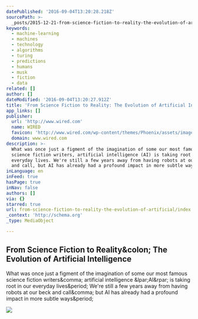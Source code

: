 ```yaml
---
datePublished: '2016-09-04T13:20:28.218Z'
sourcePath: >-
  _posts/2015-12-21-from-science-fiction-to-reality-the-evolution-of-artificial.md
keywords:
  - machine-learning
  - machines
  - technology
  - algorithms
  - turing
  - predictions
  - humans
  - musk
  - fiction
  - data
related: []
author: []
dateModified: '2016-09-04T13:20:27.912Z'
title: 'From Science Fiction to Reality: The Evolution of Artificial Intelligence'
app_links: []
publisher:
  url: 'http://www.wired.com'
  name: WIRED
  favicon: 'http://www.wired.com/wp-content/themes/Phoenix/assets/images/favicon.ico'
  domain: www.wired.com
description: >-
  What was once just a figment of the imagination of some our most famous
  science fiction writers, artificial intelligence (AI) is taking root in our
  everyday lives. We're still a few years away from having robots at our beck
  and call, but AI has already had a profound impact in more subtle ways.
inLanguage: en
inFeed: true
hasPage: true
inNav: false
authors: []
via: {}
starred: true
url: from-science-fiction-to-reality-the-evolution-of-artificial/index.html
_context: 'http://schema.org'
_type: MediaObject

---
```

<article style=""><h1>From Science Fiction to Reality&amp;colon; The Evolution of Artificial Intelligence</h1><p>What was once just a figment of the imagination of some our most famous science fiction writers&amp;comma; artificial intelligence &amp;lpar;AI&amp;rpar; is taking root in our everyday lives&amp;period; We're still a few years away from having robots at our beck and call&amp;comma; but AI has already had a profound impact in more subtle ways&amp;period;</p><img src="http://www.wired.com/wp-content/uploads/2015/01/robots-AI-400.jpg" /></article>